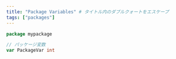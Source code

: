 ```yaml
---
title: "Package Variables" # タイトル内のダブルクォートをエスケープ
tags: ["packages"]
---
```


```go
package mypackage

// パッケージ変数
var PackageVar int
```
